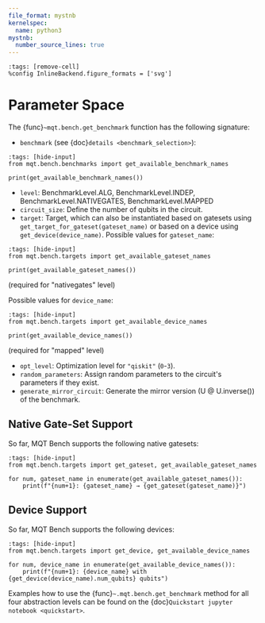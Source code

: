 ```yaml
---
file_format: mystnb
kernelspec:
  name: python3
mystnb:
  number_source_lines: true
---
```


```{code-cell} ipython3
:tags: [remove-cell]
%config InlineBackend.figure_formats = ['svg']
```

# Parameter Space

The {func}`~mqt.bench.get_benchmark` function has the following signature:

- `benchmark` (see {doc}`details <benchmark_selection>`):

```{code-cell} ipython3
:tags: [hide-input]
from mqt.bench.benchmarks import get_available_benchmark_names

print(get_available_benchmark_names())
```

- `level`: BenchmarkLevel.ALG, BenchmarkLevel.INDEP, BenchmarkLevel.NATIVEGATES, BenchmarkLevel.MAPPED
- `circuit_size`: Define the number of qubits in the circuit.
- `target`: Target, which can also be instantiated based on gatesets using `get_target_for_gateset(gateset_name)` or based on a device using `get_device(device_name)`.
  Possible values for `gateset_name`:

```{code-cell} ipython3
:tags: [hide-input]
from mqt.bench.targets import get_available_gateset_names

print(get_available_gateset_names())
```

(required for "nativegates" level)

Possible values for `device_name`:

```{code-cell} ipython3
:tags: [hide-input]
from mqt.bench.targets import get_available_device_names

print(get_available_device_names())
```

(required for "mapped" level)

- `opt_level`: Optimization level for `"qiskit"` (`0`-`3`).
- `random_parameters`: Assign random parameters to the circuit's parameters if they exist.
- `generate_mirror_circuit`: Generate the mirror version (U @ U.inverse()) of the benchmark.

## Native Gate-Set Support

So far, MQT Bench supports the following native gatesets:

```{code-cell} ipython3
:tags: [hide-input]
from mqt.bench.targets import get_gateset, get_available_gateset_names

for num, gateset_name in enumerate(get_available_gateset_names()):
    print(f"{num+1}: {gateset_name} → {get_gateset(gateset_name)}")
```

## Device Support

So far, MQT Bench supports the following devices:

```{code-cell} ipython3
:tags: [hide-input]
from mqt.bench.targets import get_device, get_available_device_names

for num, device_name in enumerate(get_available_device_names()):
    print(f"{num+1}: {device_name} with {get_device(device_name).num_qubits} qubits")
```

Examples how to use the {func}`~.mqt.bench.get_benchmark` method for all four abstraction levels can be found on the {doc}`Quickstart jupyter notebook <quickstart>`.

